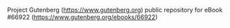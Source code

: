 Project Gutenberg (https://www.gutenberg.org) public repository for
eBook #66922 (https://www.gutenberg.org/ebooks/66922)
